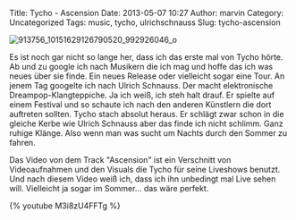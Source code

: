 Title: Tycho - Ascension
Date: 2013-05-07 10:27
Author: marvin
Category: Uncategorized
Tags: music, tycho, ulrichschnauss
Slug: tycho-ascension

![913756_10151629126790520_992926046_o]({filename}/images/913756_10151629126790520_992926046_o.jpg)

Es ist noch gar nicht so lange her, dass ich das erste mal von Tycho
hörte. Ab und zu google ich nach Musikern die ich mag und hoffe das ich
was neues über sie finde. Ein neues Release oder vielleicht sogar eine
Tour. An jenem Tag googelte ich nach Ulrich Schnauss. Der macht
elektronische Dreampop-Klangteppiche. Ja ich weiß, ich steh halt drauf.
Er spielte auf einem Festival und so schaute ich nach den anderen
Künstlern die dort auftreten sollten. Tycho stach absolut heraus. Er
schlägt zwar schon in die gleiche Kerbe wie Ulrich Schnauss aber das
finde ich nicht schlimm. Ganz ruhige Klänge. Also wenn man was sucht um
Nachts durch den Sommer zu fahren.

Das Video von dem Track "Ascension" ist ein Verschnitt von
Videoaufnahmen und den Visuals die Tycho für seine Liveshows benutzt.
Und nach diesem Video weiß ich, dass ich ihn unbedingt mal Live sehen
will. Vielleicht ja sogar im Sommer... das wäre perfekt.

{% youtube M3i8zU4FFTg %}

